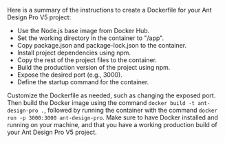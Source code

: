 Here is a summary of the instructions to create a Dockerfile for your Ant Design Pro V5 project:

- Use the Node.js base image from Docker Hub.
- Set the working directory in the container to "/app".
- Copy package.json and package-lock.json to the container.
- Install project dependencies using npm.
- Copy the rest of the project files to the container.
- Build the production version of the project using npm.
- Expose the desired port (e.g., 3000).
- Define the startup command for the container.

Customize the Dockerfile as needed, such as changing the exposed port. Then build the Docker image using the command `docker build -t ant-design-pro .`, followed by running the container with the command `docker run -p 3000:3000 ant-design-pro`. Make sure to have Docker installed and running on your machine, and that you have a working production build of your Ant Design Pro V5 project.
